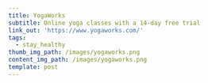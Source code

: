 ```yaml
---
title: YogaWorks
subtitle: Online yoga classes with a 14-day free trial
link_out: 'https://www.yogaworks.com/'
tags:
  - stay_healthy
thumb_img_path: /images/yogaworks.png
content_img_path: /images/yogaworks.png
template: post
---
```

